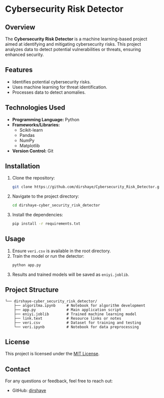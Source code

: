 # Cybersecurity Risk Detector

## Overview
The **Cybersecurity Risk Detector** is a machine learning-based project aimed at identifying and mitigating cybersecurity risks. This project analyzes data to detect potential vulnerabilities or threats, ensuring enhanced security.

## Features
- Identifies potential cybersecurity risks.
- Uses machine learning for threat identification.
- Processes data to detect anomalies.

## Technologies Used
- **Programming Language:** Python
- **Frameworks/Libraries:**
  - Scikit-learn
  - Pandas
  - NumPy
  - Matplotlib
- **Version Control:** Git

## Installation
1. Clone the repository:
   ```bash
   git clone https://github.com/dirshaye/Cybersecurity_Risk_Detector.git
   ```
2. Navigate to the project directory:
   ```bash
   cd dirshaye-cyber_security_risk_detector
   ```
3. Install the dependencies:
   ```bash
   pip install -r requirements.txt
   ```

## Usage
1. Ensure `veri.csv` is available in the root directory.
2. Train the model or run the detector:
   ```bash
   python app.py
   ```
3. Results and trained models will be saved as `eniyi.joblib`.

## Project Structure
```
└── dirshaye-cyber_security_risk_detector/
    ├── algoritma.ipynb     # Notebook for algorithm development
    ├── app.py              # Main application script
    ├── eniyi.joblib        # Trained machine learning model
    ├── link.text           # Resource links or notes
    ├── veri.csv            # Dataset for training and testing
    └── veri.ipynb          # Notebook for data preprocessing
```

## License
This project is licensed under the [MIT License](LICENSE).

## Contact
For any questions or feedback, feel free to reach out:
- GitHub: [dirshaye](https://github.com/dirshaye)
